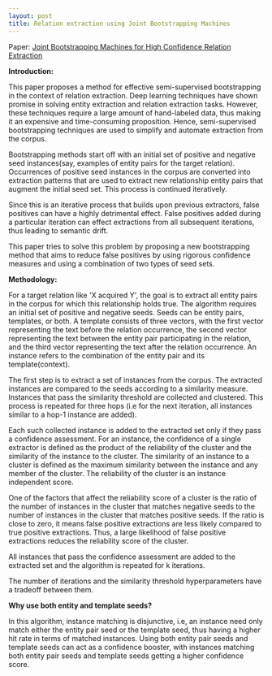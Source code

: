 ```yaml
---
layout: post
title: Relation extraction using Joint Bootstrapping Machines
---
```


Paper: [Joint Bootstrapping Machines for High Confidence Relation Extraction](http://aclweb.org/anthology/N18-1003)

**Introduction:**

This paper proposes a method for effective semi-supervised bootstrapping in the context of relation extraction. 
Deep learning techniques have shown promise in solving entity extraction and relation extraction tasks. However, these techniques require a large amount of hand-labeled data, thus making it an expensive and time-consuming proposition. Hence, semi-supervised bootstrapping techniques are used to simplify and automate extraction from the corpus.

Bootstrapping methods start off with an initial set of positive and negative seed instances(say, examples of entity pairs for the target relation). Occurrences of positive seed instances in the corpus are converted into extraction patterns that are used to extract new relationship entity pairs that augment the initial seed set. This process is continued iteratively.

Since this is an iterative process that builds upon previous extractors, false positives can have a highly detrimental effect. False positives added during a particular iteration can effect extractions from all subsequent iterations, thus leading to semantic drift. 

This paper tries to solve this problem by proposing a new bootstrapping method that aims to reduce false positives by using rigorous confidence measures and using a combination of two types of seed sets.

**Methodology:**

For a target relation like 'X acquired Y', the goal is to extract all entity pairs in the corpus for which this relationship holds true.
The algorithm requires an initial set of positive and negative seeds. Seeds can be entity pairs, templates, or both. A template consists of three vectors, with the first vector representing the text before the relation occurrence, the second vector representing the text between the entity pair participating in the relation, and the third vector representing the text after the relation occurrence. An instance refers to the combination of the entity pair and its template(context).

The first step is to extract a set of instances from the corpus. The extracted instances are compared to the seeds according to a similarity measure. Instances that pass the similarity threshold are collected and clustered. This process is repeated for three hops (i.e for the next iteration, all instances similar to a hop-1 instance are added).

Each such collected instance is added to the extracted set only if they pass a confidence assessment.
For an instance, the confidence of a single extractor is defined as the product of the reliability of the cluster and the similarity of the instance to the cluster.
The similarity of an instance to a cluster is defined as the maximum similarity between the instance and any member of the cluster. The reliability of the cluster is an instance independent score.

One of the factors that affect the reliability score of a cluster is the ratio of the number of instances in the cluster that matches negative seeds to the number of instances in the cluster that matches positive seeds. If the ratio is close to zero, it means false positive extractions are less likely compared to true positive extractions. Thus, a large likelihood of false positive extractions reduces the reliability score of the cluster.

All instances that pass the confidence assessment are added to the extracted set and the algorithm is repeated for k iterations.

The number of iterations and the similarity threshold hyperparameters have a tradeoff between them. 

**Why use both entity and template seeds?**

In this algorithm, instance matching is disjunctive, i.e, an instance need only match either the entity pair seed or the template seed, thus having a higher hit rate in terms of matched instances. Using both entity pair seeds and template seeds can act as a confidence booster, with instances matching both entity pair seeds and template seeds getting a higher confidence score.

